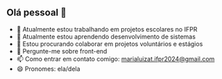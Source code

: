 ## Olá pessoal 👋

- 🔭 Atualmente estou trabalhando em projetos escolares no IFPR
- 🌱 Atualmente estou aprendendo desenvolvimento de sistemas
- 👯 Estou procurando colaborar em projetos voluntários e estágios
- 💬 Pergunte-me sobre front-end
- 📫 Como entrar em contato comigo: marialuizat.ifpr2024@gmail.com
- 😄 Pronomes: ela/dela
